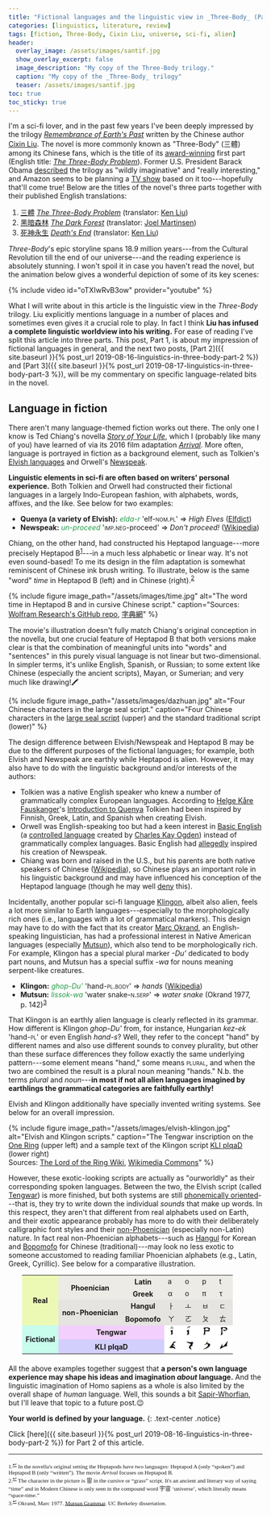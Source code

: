```yaml
---
title: "Fictional languages and the linguistic view in _Three-Body_ (Part 1)"
categories: [linguistics, literature, review]
tags: [fiction, Three-Body, Cixin Liu, universe, sci-fi, alien]
header:
  overlay_image: /assets/images/santif.jpg
  show_overlay_excerpt: false
  image_description: "My copy of the Three-Body trilogy."
  caption: "My copy of the _Three-Body_ trilogy"
  teaser: /assets/images/santif.jpg
toc: true
toc_sticky: true
---
```


I'm a sci-fi lover, and in the past few years I've been deeply impressed by the trilogy [_Remembrance of Earth's Past_](https://en.wikipedia.org/wiki/Remembrance_of_Earth%27s_Past) written by the Chinese author [Cixin Liu](https://en.wikipedia.org/wiki/Liu_Cixin). The novel is more commonly known as "Three-Body" (<span class="hanyu">三體</span>) among its Chinese fans, which is the title of its [award-winning](http://www.thehugoawards.org/2015/08/2014-hugo-award-winners-announced/) first part (English title: [_The Three-Body Problem_](https://en.wikipedia.org/wiki/The_Three-Body_Problem_(novel))). Former U.S. President Barack Obama [described](https://www.nytimes.com/2017/01/16/books/transcript-president-obama-on-what-books-mean-to-him.html) the trilogy as "wildly imaginative" and "really interesting," and Amazon seems to be planning a [TV show](https://www.independent.co.uk/arts-entertainment/tv/news/the-three-body-problem-tv-adaptation-show-amazon-a8278066.html) based on it too---hopefully that'll come true! Below are the titles of the novel's three parts together with their published English translations:
1. [<span class="hanyu">三體</span>](https://zh.wikipedia.org/zh-tw/三体_(小说)) [_The Three-Body Problem_](https://en.wikipedia.org/wiki/The_Three-Body_Problem_(novel)) (translator: [Ken Liu](https://en.wikipedia.org/wiki/Ken_Liu))
2. [<span class="hanyu">黑暗森林</span>](https://zh.wikipedia.org/zh-tw/三体II：黑暗森林) [_The Dark Forest_](https://en.wikipedia.org/wiki/The_Dark_Forest) (translator: [Joel Martinsen](https://paper-republic.org/joelmartinsen/))
3. [<span class="hanyu">死神永生</span>](https://zh.wikipedia.org/zh-tw/三体III：死神永生) [_Death's End_](https://en.wikipedia.org/wiki/Death%27s_End) (translator: [Ken Liu](https://en.wikipedia.org/wiki/Ken_Liu))  

_Three-Body_'s epic storyline spans 18.9 million years---from the Cultural Revolution till the end of our universe---and the reading experience is absolutely stunning. I won't spoil it in case you haven't read the novel, but the animation below gives a wonderful depiction of some of its key scenes:

{% include video id="oTXIwRvB3ow" provider="youtube" %}

What I will write about in this article is the linguistic view in the _Three-Body_ trilogy. Liu explicitly mentions language in a number of places and sometimes even gives it a crucial role to play. In fact I think **Liu has infused a complete linguistic worldview into his writing.** For ease of reading I've split this article into three parts. This post, Part 1, is about my impression of fictional languages in general, and the next two posts, [Part 2]({{ site.baseurl }}{% post_url 2019-08-16-linguistics-in-three-body-part-2 %}) and [Part 3]({{ site.baseurl }}{% post_url 2019-08-17-linguistics-in-three-body-part-3 %}), will be my commentary on specific language-related bits in the novel.

## Language in fiction
There aren't many language-themed fiction works out there. The only one I know is Ted Chiang's novella [_Story of Your Life_](https://en.wikipedia.org/wiki/Story_of_Your_Life), which I (probably like many of you) have learned of via its 2016 film adaptation [_Arrival_](https://en.wikipedia.org/wiki/Arrival_(film)). More often, language is portrayed in fiction as a background element, such as Tolkien's [Elvish languages](https://en.wikipedia.org/wiki/Elvish_languages_(Middle-earth)) and Orwell's [Newspeak](https://en.wikipedia.org/wiki/Newspeak).

**Linguistic elements in sci-fi are often based on writers' personal experience.** Both Tolkien and Orwell had constructed their fictional languages in a largely Indo-European fashion, with alphabets, words, affixes, and the like. See below for two examples:

- **Quenya (a variety of Elvish):** <span style="color:#229C47;">*elda-r*</span> 'elf-<span style="font-variant:small-caps">nom.pl</span>' => _High Elves_ ([Elfdict](https://www.elfdict.com/w/eldar))
- **Newspeak:** <span style="color:#229C47;">*un-proceed*</span> '<span style="font-variant:small-caps">imp.neg</span>-proceed' => *Don't proceed!* ([Wikipedia](https://en.wikipedia.org/wiki/Newspeak#Prefixes))

Chiang, on the other hand, had constructed his Heptapod language---more precisely Heptapod B<sup><a href="#fn1" id="ref1">1</a></sup>---in a much less alphabetic or linear way. It's not even sound-based! To me its design in the film adaptation is somewhat reminiscent of Chinese ink brush writing. To illustrate, below is the same "word" _time_ in Heptapod B (left) and in Chinese (right).<sup><a href="#fn2" id="ref2">2</a></sup>

{% include figure image_path="/assets/images/time.jpg" alt="The word time in Heptapod B and in cursive Chinese script." caption="Sources: [Wolfram Research's GitHub repo](https://github.com/WolframResearch/Arrival-Movie-Live-Coding), <a href='https://www.70thvictory.com.tw/shufa/zhou3580.htm'><span class='hanyu'>字典網</span></a>" %}

The movie's illustration doesn't fully match Chiang's original conception in the novella, but one crucial feature of Heptapod B that both versions make clear is that the combination of meaningful units into "words" and "sentences" in this purely visual language is not linear but two-dimensional. In simpler terms, it's unlike English, Spanish, or Russian; to some extent like Chinese (especially the ancient scripts), Mayan, or Sumerian; and very much like drawing!🖍

{% include figure image_path="/assets/images/dazhuan.jpg" alt="Four Chinese characters in the large seal script." caption="Four Chinese characters in the [large seal script](https://en.wikipedia.org/wiki/Large_seal_script) (upper) and the standard traditional script (lower)" %}

The design difference between Elvish/Newspeak and Heptapod B may be due to the different purposes of the fictional languages; for example, both Elvish and Newspeak are earthly while Heptapod is alien. However, it may also have to do with the linguistic background and/or interests of the authors:
- Tolkien was a native English speaker who knew a number of grammatically complex European languages. According to [Helge Kåre Fauskanger](https://folk.uib.no/hnohf/whoami.htm)'s <a href="https://folk.uib.no/hnohf/intro.rtf">Introduction to Quenya</a> Tolkien had been inspired by Finnish, Greek, Latin, and Spanish when creating Elvish.
- Orwell was English-speaking too but had a keen interest in [Basic English](https://en.wikipedia.org/wiki/Basic_English) (a [controlled language](https://en.wikipedia.org/wiki/Controlled_natural_language) created by [Charles Kay Ogden](https://en.wikipedia.org/wiki/Charles_Kay_Ogden)) instead of grammatically complex languages. Basic English had [allegedly](https://en.wikipedia.org/wiki/Basic_English#Literary_references) inspired his creation of Newspeak.
- Chiang was born and raised in the U.S., but his parents are both native speakers of Chinese ([Wikipedia](https://en.wikipedia.org/wiki/Ted_Chiang#Early_life_and_career)), so Chinese plays an important role in his linguistic background and may have influenced his conception of the Heptapod language (though he may well [deny](https://www.newyorker.com/magazine/2016/05/16/if-chinese-were-phonetic) this).

Incidentally, another popular sci-fi language [Klingon](https://en.wikipedia.org/wiki/Klingon_language), albeit also alien, feels a lot more similar to Earth languages---especially to the morphologically rich ones (i.e., languages with a lot of grammatical markers). This design may have to do with the fact that its creator [Marc Okrand](https://en.wikipedia.org/wiki/Marc_Okrand), an English-speaking linguistician, has had a professional interest in Native American languages (especially [Mutsun](https://en.wikipedia.org/wiki/Mutsun_language)), which also tend to be morphologically rich. For example, Klingon has a special plural marker _-Du'_ dedicated to body part nouns, and Mutsun has a special suffix _-wa_ for nouns meaning serpent-like creatures.

- **Klingon:** <span style="color:#229C47;">*ghop-Du'*</span> 'hand-<span style="font-variant:small-caps">pl.body</span>' => *hands* ([Wikipedia](https://en.wikipedia.org/wiki/Klingon_grammar#Suffixes))
- **Mutsun:** <span style="color:#229C47;">_lissok-wa_</span> 'water snake-<span style="font-variant:small-caps">n.serp</span>' => _water snake_ (Okrand 1977, p.&nbsp;142)<sup><a href="#fn3" id="ref3">3</a></sup>

That Klingon is an earthly alien language is clearly reflected in its grammar. How different is Klingon _ghop-Du'_ from, for instance, Hungarian _kez-ek_ 'hand-<span style="font-variant:small-caps">pl</span>' or even English _hand-s_? Well, they refer to the concept "hand" by different names and also use different sounds to convey plurality, but other than these surface differences they follow exactly the same underlying pattern---some element means "hand," some means <span style="font-variant:small-caps">plural</span>, and when the two are combined the result is a plural noun meaning "hands." N.b. the terms _plural_ and _noun_---**in most if not all alien languages imagined by earthlings the grammatical categories are faithfully earthly!**

Elvish and Klingon additionally have specially invented writing systems. See below for an overall impression.

{% include figure image_path="/assets/images/elvish-klingon.jpg" alt="Elvish and Klingon scripts." caption="The Tengwar inscription on the [One Ring](https://lotr.fandom.com/wiki/One_Ring) (upper left) and a sample text of the Klingon script [KLI pIqaD](https://en.wikipedia.org/wiki/Klingon_scripts#KLI_pIqaD) (lower right) <br> Sources: [The Lord of the Ring Wiki](https://lotr.fandom.com/wiki/Ring-inscription), [Wikimedia Commons](https://commons.wikimedia.org/wiki/File:KLI_piqad_text_sample.GIF)" %}

However, these exotic-looking scripts are actually as "ourworldly" as their corresponding spoken languages. Between the two, the Elvish script (called [Tengwar](https://en.wikipedia.org/wiki/Tengwar)) is more finished, but both systems are still [phonemically oriented](https://en.wikipedia.org/wiki/Phonemic_orthography)---that is, they try to write down the individual _sounds_ that make up words. In this respect, they aren't that different from real alphabets used on Earth, and their exotic appearance probably has more to do with their deliberately calligraphic font styles and their [non-Phoenician](https://en.wikipedia.org/wiki/Alphabet#Asian_alphabets) (especially non-Latin) nature. In fact real non-Phoenician alphabets---such as [Hangul](https://en.wikipedia.org/wiki/Hangul) for Korean and [Bopomofo](https://en.wikipedia.org/wiki/Bopomofo) for Chinese (traditional)---may look no less exotic to someone accustomed to reading familiar Phoenician alphabets (e.g., Latin, Greek, Cyrillic). See below for a comparative illustration.

<table style="width: 450px; margin: 5px auto 20px; border: 0;">
<tr style="background-color: #ECEBE6; border: 0;">
<th style="background-color: #ECF9B5; border: none; text-align: center; vertical-align: middle;" rowspan="4">Real</th>
<th style="border: none; text-align: center; vertical-align: middle;" rowspan="2">Phoenician</th>
<th style="border: none; text-align: center; vertical-align: middle;">Latin</th>
<td style="border: none;">a</td>
<td style="border: none;">o</td>
<td style="border: none;">p</td>
<td style="border: none;">t</td>
</tr>
<tr style="background-color: #ECEBE6; border: 0;">
<th style="border: none; text-align: center; vertical-align: middle;">Greek</th>
<td style="border: none;">α</td>
<td style="border: none;">ο</td>
<td style="border: none;">π</td>
<td style="border: none;">τ</td>
</tr>
<tr style="background-color: #E5E4E0; border: none;">
<th style="border: none; text-align: center; vertical-align: middle;" rowspan="2">non-Phoenician</th>
<th style="border: none; text-align: center; vertical-align: middle;">Hangul</th>
<td style="border: none;">ㅏ</td>
<td style="border: none;">ㅗ</td>
<td style="border: none;">ㅂ</td>
<td style="border: none;">ㄷ</td>
</tr>
<tr style="background-color: #E5E4E0; border: none;">
<th style="border: none; text-align: center; vertical-align: middle;">Bopomofo</th>
<td style="border: none;">ㄚ</td>
<td style="border: none;">ㄛ</td>
<td style="border: none;">ㄆ</td>
<td style="border: none;">ㄊ</td>
</tr>
<tr style="background-color: #fff; border: 0;">
<th style="background-color: #C8FCED; border: none; text-align: center; vertical-align: middle;" rowspan="2">Fictional</th>
<th style="background-color: #F2CFFC; border: none; text-align: center; vertical-align: middle;" colspan="2">Tengwar</th>
<td style="border: none;"><img src="/assets/images/tengwar-a.png" alt="Tengwar letter a" width="20" height="20"></td>
<td style="border: none;"><img src="/assets/images/tengwar-o.png" alt="Tengwar letter o" width="20" height="20"></td>
<td style="border: none;"><img src="/assets/images/tengwar-p.png" alt="Tengwar letter p" width="20" height="20"></td>
<td style="border: none;"><img src="/assets/images/tengwar-t.png" alt="Tengwar letter t" width="20" height="20"></td>
</tr>
<tr style="background-color: #fff; border: 0;">
<th style="background-color: #D2CFFC; border: none; text-align: center; vertical-align: middle;" colspan="2">KLI pIqaD</th>
<td style="border: none;"><img src="/assets/images/klingon-a.png" alt="Klingon letter a" width="20" height="20"></td>
<td style="border: none;"><img src="/assets/images/klingon-o.png" alt="Klingon letter o" width="20" height="20"></td>
<td style="border: none;"><img src="/assets/images/klingon-p.png" alt="Klingon letter p" width="20" height="20"></td>
<td style="border: none;"><img src="/assets/images/klingon-t.png" alt="Klingon letter t" width="20" height="20"></td>
</tr>
</table>

All the above examples together suggest that **a person's own language experience may shape his ideas and imagination _about_ language.** And the linguistic imagination of Homo sapiens as a whole is also limited by the overall shape of _human_ language. Well, this sounds a bit [Sapir-Whorfian](https://en.wikipedia.org/wiki/Linguistic_relativity), but I'll leave that topic to a future post.😉

**Your world is defined by your language.**
{: .text-center .notice}

Click [here]({{ site.baseurl }}{% post_url 2019-08-16-linguistics-in-three-body-part-2 %}) for Part 2 of this article.

<hr>
<div style="font-family: serif; font-size: 0.8em;">
<a id="fn1">1.</a><sup><a href="#ref1" title="Jump back to footnote 1 in the text.">↩</a></sup> In the novella's original setting the Heptapods have two languages: Heptapod A (only &#8220;spoken&#8221;) and Heptapod B (only &#8220;written&#8221;). The movie <em>Arrival</em> focuses on Heptapod B.<br>
<a id="fn2">2.</a><sup><a href="#ref2" title="Jump back to footnote 2 in the text.">↩</a></sup> The character in the picture is <span class="hanyu">宙</span> in the cursive or &#8220;grass&#8221; script. It's an ancient and literary way of saying &#8220;time&#8221; and in Modern Chinese is only seen in the compound word <span class="hanyu">宇宙</span> &#8216;universe&#8217;, which literally means &#8220;space-time.&#8221;<br>
<a id="fn3">3.</a><sup><a href="#ref3" title="Jump back to footnote 3 in the text.">↩</a></sup> Okrand, Marc 1977. <a href="https://escholarship.org/uc/item/1p59z6kq">Mutsun Grammar</a>. UC Berkeley dissertation.
</div>
